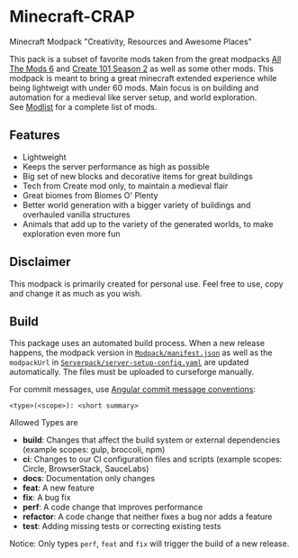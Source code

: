 # Minecraft-CRAP
Minecraft Modpack "Creativity, Resources and Awesome Places"

This pack is a subset of favorite mods taken from the great modpacks [All The Mods 6](https://www.curseforge.com/minecraft/modpacks/all-the-mods-6) and [Create 101 Season 2](https://www.curseforge.com/minecraft/modpacks/create-101-season-2/) as well as some other mods. This modpack is meant to bring a great minecraft extended experience while being lightweigt with under 60 mods. Main focus is on building and automation for a medieval like server setup, and world exploration. \
See [Modlist](Modpack/modlist.html) for a complete list of mods.

## Features
- Lightweight
- Keeps the server performance as high as possible
- Big set of new blocks and decorative items for great buildings
- Tech from Create mod only, to maintain a medieval flair
- Great biomes from Biomes O' Plenty
- Better world generation with a bigger variety of buildings and overhauled vanilla structures
- Animals that add up to the variety of the generated worlds, to make exploration even more fun

## Disclaimer
This modpack is primarily created for personal use. Feel free to use, copy and change it as much as you wish.

## Build
This package uses an automated build process. When a new release happens, the modpack version in 
[`Modpack/manifest.json`](Modpack/manifest.json) as well as the `modpackUrl` in 
[`Serverpack/server-setup-config.yaml`](Serverpack/server-setup-config.yaml) are updated automatically. The files must
be uploaded to curseforge manually.

For commit messages, use [Angular commit message conventions](https://github.com/angular/angular/blob/master/CONTRIBUTING.md#-commit-message-format):
```
<type>(<scope>): <short summary>
```
Allowed Types are

- **build**: Changes that affect the build system or external dependencies (example scopes: gulp, broccoli, npm)
- **ci**: Changes to our CI configuration files and scripts (example scopes: Circle, BrowserStack, SauceLabs)
- **docs**: Documentation only changes
- **feat**: A new feature
- **fix**: A bug fix
- **perf**: A code change that improves performance
- **refactor**: A code change that neither fixes a bug nor adds a feature
- **test**: Adding missing tests or correcting existing tests

Notice: Only types `perf`, `feat` and `fix` will trigger the build of a new release.
